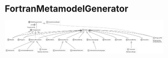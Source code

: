 # FortranMetamodelGenerator

![famixFortranMetaModel-UML](https://raw.githubusercontent.com/uNouss/FamixFortranUML/master/famixFortranMetaModel.svg)
